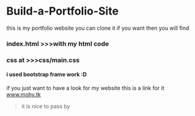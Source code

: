 # Build-a-Portfolio-Site
this is my portfolio website 
you can clone it if you want
then you will find 
### index.html >>>with my html code
### css at >>>css/main.css
#### i used bootstrap frame work  :D
if you just want to have a look for my website this is a link for it www.mohy.tk
>it is nice to pass by 
